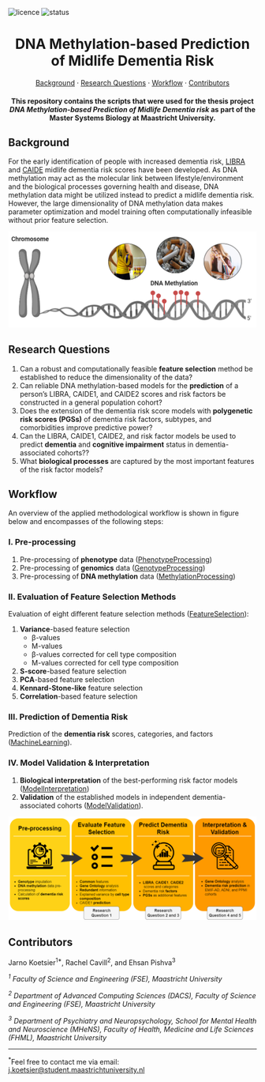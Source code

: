 ![licence](https://badgen.net/badge/Licence/MIT/purple)
![status](https://badgen.net/badge/Status/Complete/green)

<h1 align="center">
DNA Methylation-based Prediction
   <br>
of Midlife Dementia Risk
</h1>

<p align="center">
<a href="https://github.com/jarnokoetsier/MidlifeDementiaRisk/blob/main/README.md#Background">Background</a>
     ·
<a href="https://github.com/jarnokoetsier/MidlifeDementiaRisk/blob/main/README.md#Research-Questions">Research Questions</a>
     ·
<a href="https://github.com/jarnokoetsier/MidlifeDementiaRisk/blob/main/README.md#Workflow">Workflow</a>
     ·
<a href="https://github.com/jarnokoetsier/MidlifeDementiaRisk/blob/main/README.md#Contributors">Contributors</a>
</p>

<h4 align="center">
This repository contains the scripts that were used for the thesis project <i>DNA Methylation-based Prediction of Midlife Dementia risk</i> as part of the Master Systems Biology at Maastricht University.
</h4>

## Background
For the early identification of people with increased dementia risk, [LIBRA](https://onlinelibrary.wiley.com/doi/full/10.1002/gps.4245) and [CAIDE](https://www.sciencedirect.com/science/article/pii/S1474442206705373) midlife dementia risk scores have been developed. As DNA methylation may act as the molecular link between lifestyle/environment and the biological processes governing health and disease, DNA methylation data might be utilized instead to predict a midlife dementia risk. However, the large dimensionality of DNA methylation data makes parameter optimization and model training often computationally infeasible without prior feature selection.

![Methylation](/Images/Methylation.PNG?raw=true "Methylation")

## Research Questions
1.	Can a robust and computationally feasible **feature selection** method be established to reduce the dimensionality of the data?
2.	Can reliable DNA methylation-based models for the **prediction** of a person’s LIBRA, CAIDE1, and CAIDE2 scores and risk factors be constructed in a general population cohort?
3.	Does the extension of the dementia risk score models with **polygenetic risk scores (PGSs)** of dementia risk factors, subtypes, and comorbidities improve predictive power? 
4.	Can the LIBRA, CAIDE1, CAIDE2, and risk factor models be used to predict **dementia** and **cognitive impairment** status in dementia-associated cohorts??
5.	What **biological processes** are captured by the most important features of the risk factor models? 

## Workflow
An overview of the applied methodological workflow is shown in figure below and encompasses of the following steps:

### I. Pre-processing
1. Pre-processing of **phenotype** data ([PhenotypeProcessing](https://github.com/jarnokoetsier/MidlifeDementiaRisk/tree/main/1.%20PhenotypeProcessing)) 
2. Pre-processing of **genomics** data ([GenotypeProcessing](https://github.com/jarnokoetsier/MidlifeDementiaRisk/tree/main/2.%20GenotypeProcessing))
3. Pre-processing of **DNA methylation** data ([MethylationProcessing](https://github.com/jarnokoetsier/MidlifeDementiaRisk/tree/main/3.%20MethylationProcessing))


### II. Evaluation of Feature Selection Methods
Evaluation of eight different feature selection methods ([FeatureSelection](https://github.com/jarnokoetsier/MidlifeDementiaRisk/tree/main/4.%20FeatureSelection)):
1. **Variance**-based feature selection
   * &beta;-values
   * M-values
   * &beta;-values corrected for cell type composition
   * M-values corrected for cell type composition
2. **S-score**-based feature selection
3. **PCA**-based feature selection
4. **Kennard-Stone-like** feature selection
5. **Correlation**-based feature selection

### III. Prediction of Dementia Risk
Prediction of the **dementia risk** scores, categories, and factors ([MachineLearning](https://github.com/jarnokoetsier/MidlifeDementiaRisk/tree/main/5.%20MachineLearning)). 

### IV. Model Validation & Interpretation
1. **Biological interpretation** of the best-performing risk factor models ([ModelInterpretation](https://github.com/jarnokoetsier/MidlifeDementiaRisk/tree/main/6.%20ModelInterpretation))
2. **Validation** of the established models in independent dementia-associated cohorts ([ModelValidation](https://github.com/jarnokoetsier/MidlifeDementiaRisk/tree/main/7.%20ModelValidation)). 


![Workflow](/Images/Workflow.png?raw=true "Workflow")

## Contributors
Jarno Koetsier<sup>1*</sup>, Rachel Cavill<sup>2</sup>, and Ehsan Pishva<sup>3</sup>

*<sup>1</sup> Faculty of Science and Engineering (FSE), Maastricht University*

*<sup>2</sup> Department of Advanced Computing Sciences (DACS), Faculty of Science and Engineering (FSE), Maastricht University*

*<sup>3</sup> Department of Psychiatry and Neuropsychology, School for Mental Health and Neuroscience (MHeNS), Faculty of Health, Medicine and Life Sciences (FHML), Maastricht University*

---

<sup>*</sup>Feel free to contact me via email: j.koetsier@student.maastrichtuniversity.nl

